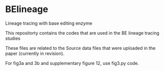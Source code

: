 # BElineage

Lineage tracing with base editing enzyme

This repositorty contains the codes that are used in the BE lineage tracing studies

These files are related to the Source data files that were uploaded in the paper (currently in revision).

For fig3a and 3b and supplementary figure 12, use fig3.py code.
